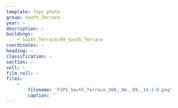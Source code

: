 ```yaml
---
template: fsps_photo
group: South_Terrace
year: ~
description: ~
buildings:
    - South_Terrace/89_South_Terrace
coordinates: ~
heading: ~
classification: ~
section: ~
cell: ~
film_roll: ~
files:
    -
        filename: 'FSPS_South_Terrace_208,_No._89,_14-1-D.png'
        caption: ''
---
```

